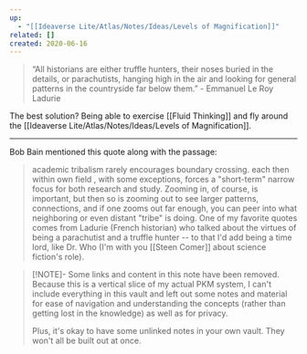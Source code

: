 ```yaml
---
up:
  - "[[Ideaverse Lite/Atlas/Notes/Ideas/Levels of Magnification]]"
related: []
created: 2020-06-16
---
```


> “All historians are either truffle hunters, their noses buried in the details, or parachutists, hanging high in the air and looking for general patterns in the countryside far below them.” - Emmanuel Le Roy Ladurie

The best solution? Being able to exercise [[Fluid Thinking]] and fly around the [[Ideaverse Lite/Atlas/Notes/Ideas/Levels of Magnification]].

---
Bob Bain mentioned this quote along with the passage: 

> academic tribalism rarely encourages boundary crossing. each then within own field , with some exceptions, forces a "short-term" narrow focus for both research and study. Zooming in, of course, is important, but then so is zooming out to see larger patterns, connections, and if one zooms out far enough, you can peer into what neighboring or even distant "tribe" is doing.  One of my favorite quotes comes from Ladurie (French historian) who talked about the virtues of being a parachutist and a truffle hunter -- to that I'd add being a time lord, like Dr. Who  (I'm with you [[Steen Comer]] about science fiction's role).

> [!NOTE]- Some links and content in this note have been removed.
> Because this is a vertical slice of my actual PKM system, I can't include everything in this vault and left out some notes and material for ease of navigation and understanding the concepts (rather than getting lost in the knowledge) as well as for privacy. 
>  
> Plus, it's okay to have some unlinked notes in your own vault. They won't all be built out at once.
